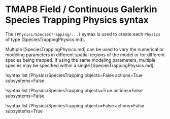 # TMAP8 Field / Continuous Galerkin Species Trapping Physics syntax

The `[Physics/SpeciesTrapping/...]` syntax is used to create each `Physics` of
type [SpeciesTrappingPhysics.md].

Multiple [SpeciesTrappingPhysics.md] can be used to vary the numerical or modeling parameters in different spatial
regions of the model or for different species being trapped.
If using the same modeling parameters, multiple species may be specified within a single [SpeciesTrappingPhysics.md].

!syntax list /Physics/SpeciesTrapping objects=False actions=True subsystems=False

!syntax list /Physics/SpeciesTrapping objects=True actions=False subsystems=False

!syntax list /Physics/SpeciesTrapping objects=False actions=False subsystems=True
